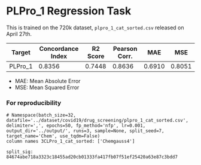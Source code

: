 # PLPro_1 Regression Task
This is trained on the 720k dataset, `plpro_1_cat_sorted.csv` released on April 27th. 


| Target       | Concordance Index | R2 Score     | Pearson Corr. | MAE      | MSE      |
|--------------|-------------------|--------------|---------------|----------|----------|
| PLPro_1      | 0.8356            | 0.7448       | 0.8636        | 0.6910   | 0.8051   |


* MAE: Mean Absolute Error
* MSE: Mean Squared Error


### For reproducibility

```
# Namespace(batch_size=32, datafile='../dataset/covid19/drug_screening/plpro_1_cat_sorted.csv', delimiter=',', epochs=50, fp_method='nfp', lr=0.001, output_dir='../output/', runs=3, sample=None, split_seed=7, target_name='Chem', use_tqdm=False)
column names 3CLPro_1_cat_sorted: ['Chemgauss4']
```

```
split_sig: 84674abe718a3323c18455ad20cb01333fa417fb07f51ef25420a63e87c3bdd7
```

<!---
### For comparison

This result is copy-pasted from Xuefeng's baseline model on v3.1 release (300k data).
(Not sure if it is the same pocket. Datasets are labeled differently.)

| Target                | Concordance Index     | R2 Score         | Pearson Corr.     | MSE          |
|-----------------------|-----------------------|------------------|-------------------|--------------|
| PLPro_pocket3_round1(?) | 0.8042                | 0.6596           | 0.8139            | 0.5759
--->
